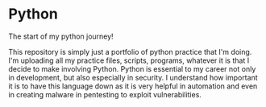 # Python
The start of my python journey!

This repository is simply just a portfolio of python practice that I'm doing. I'm uploading all my practice files, scripts, programs, 
whatever it is that I decide to make involving Python. Python is essential to my career not only in development, but also especially in
security. I understand how important it is to have this language down as it is very helpful in automation and even in creating malware
in pentesting to exploit vulnerabilities.
